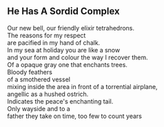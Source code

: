 He Has A Sordid Complex
-----------------------
Our new bell, our friendly elixir tetrahedrons.  
The reasons for my respect  
are pacified in my hand of chalk.  
In my sea at holiday you are like a snow  
and your form and colour the way I recover them.  
Of a opaque gray one that enchants trees.  
Bloody feathers  
of a smothered vessel  
mixing inside the area in front of a torrential airplane,  
angellic as a hushed ostrich.  
Indicates the peace's enchanting tail.  
Only wayside and to a  
father they take on time, too few to count years  
